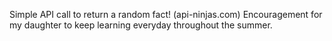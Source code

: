 Simple API call to return a random fact! (api-ninjas.com)
Encouragement for my daughter to keep learning everyday throughout the summer.
